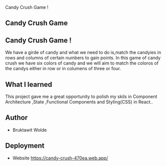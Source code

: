 
Candy Crush Game !

## Candy Crush Game 


## Candy Crush Game !

We have a girde of candy and what we need to do is,match the candyies in rows and columns of certain numbers to gain points. In this game of candy crush we have six colors of candy and we will aim to match the coloros of the candys either in row or in columens of three or four.

## What I learned 

 This project gave me a  great opportunity to polish  my skils in Component Architecture ,State ,Functional Components and Styling(CSS) in React..

## Author

  * Bruktawit Wolde

## Deployment

  * Website https://candy-crush-470ea.web.app/











